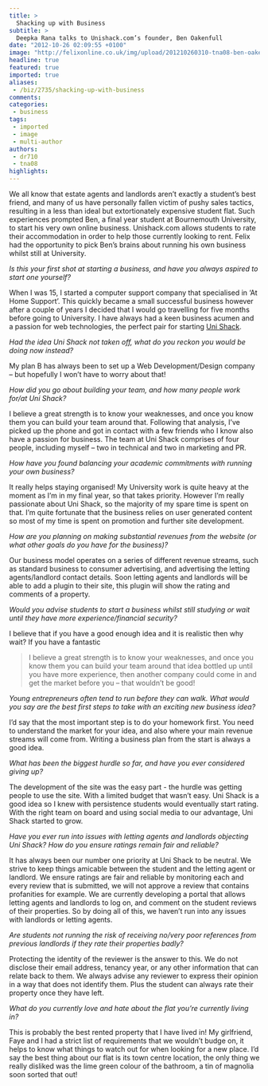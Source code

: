 ```yaml
---
title: >
  Shacking up with Business
subtitle: >
  Deepka Rana talks to Unishack.com’s founder, Ben Oakenfull
date: "2012-10-26 02:09:55 +0100"
image: "http://felixonline.co.uk/img/upload/201210260310-tna08-ben-oakenfull---uni-shack-copy.jpg"
headline: true
featured: true
imported: true
aliases:
 - /biz/2735/shacking-up-with-business
comments:
categories:
 - business
tags:
 - imported
 - image
 - multi-author
authors:
 - dr710
 - tna08
highlights:
---
```


We all know that estate agents and landlords aren’t exactly a student’s best friend, and many of us have personally fallen victim of pushy sales tactics, resulting in a less than ideal but extortionately expensive student flat. Such experiences prompted Ben, a final year student at Bournemouth University, to start his very own online business. Unishack.com allows students to rate their accommodation in order to help those currently looking to rent. Felix had the opportunity to pick Ben’s brains about running his own business whilst still at University.

_Is this your first shot at starting a business, and have you always aspired to start one yourself?_

When I was 15, I started a computer support company that specialised in ‘At Home Support’. This quickly became a small successful business however after a couple of years I decided that I would go travelling for five months before going to University. I have always had a keen business acumen and a passion for web technologies, the perfect pair for starting [Uni Shack](http://unishack.com/).

_Had the idea Uni Shack not taken off, what do you reckon you would be doing now instead?_

My plan B has always been to set up a Web Development/Design company – but hopefully I won’t have to worry about that!

_How did you go about building your team, and how many people work for/at Uni Shack?_

I believe a great strength is to know your weaknesses, and once you know them you can build your team around that. Following that analysis, I’ve picked up the phone and got in contact with a few friends who I know also have a passion for business. The team at Uni Shack comprises of four people, including myself – two in technical and two in marketing and PR.

_How have you found balancing your academic commitments with running your own business?_

It really helps staying organised! My University work is quite heavy at the moment as I’m in my final year, so that takes priority. However I’m really passionate about Uni Shack, so the majority of my spare time is spent on that. I’m quite fortunate that the business relies on user generated content so most of my time is spent on promotion and further site development.

_How are you planning on making substantial revenues from the website (or what other goals do you have for the business)?_

Our business model operates on a series of different revenue streams, such as standard business to consumer advertising, and advertising the letting agents/landlord contact details. Soon letting agents and landlords will be able to add a plugin to their site, this plugin will show the rating and comments of a property.

_Would you advise students to start a business whilst still studying or wait until they have more experience/financial security?_

I believe that if you have a good enough idea and it is realistic then why wait? If you have a fantastic
> I believe a great strength is to know your weaknesses, and once you know them you can build your team around that
idea bottled up until you have more experience, then another company could come in and get the market before you – that wouldn’t be good!

_Young entrepreneurs often tend to run before they can walk. What would you say are the best first steps to take with an exciting new business idea?_

I’d say that the most important step is to do your homework first. You need to understand the market for your idea, and also where your main revenue streams will come from. Writing a business plan from the start is always a good idea.

_What has been the biggest hurdle so far, and have you ever considered giving up?_

The development of the site was the easy part - the hurdle was getting people to use the site. With a limited budget that wasn’t easy. Uni Shack is a good idea so I knew with persistence students would eventually start rating. With the right team on board and using social media to our advantage, Uni Shack started to grow.

_Have you ever run into issues with letting agents and landlords objecting Uni Shack? How do you ensure ratings remain fair and reliable?_

It has always been our number one priority at Uni Shack to be neutral. We strive to keep things amicable between the student and the letting agent or landlord. We ensure ratings are fair and reliable by monitoring each and every review that is submitted, we will not approve a review that contains profanities for example. We are currently developing a portal that allows letting agents and landlords to log on, and comment on the student reviews of their properties. So by doing all of this, we haven’t run into any issues with landlords or letting agents.

_Are students not running the risk of receiving no/very poor references from previous landlords if they rate their properties badly?_

Protecting the identity of the reviewer is the answer to this. We do not disclose their email address, tenancy year, or any other information that can relate back to them. We always advise any reviewer to express their opinion in a way that does not identify them. Plus the student can always rate their property once they have left.

_What do you currently love and hate about the flat you’re currently living in?_

This is probably the best rented property that I have lived in! My girlfriend, Faye and I had a strict list of requirements that we wouldn’t budge on, it helps to know what things to watch out for when looking for a new place. I’d say the best thing about our flat is its town centre location, the only thing we really disliked was the lime green colour of the bathroom, a tin of magnolia soon sorted that out!
